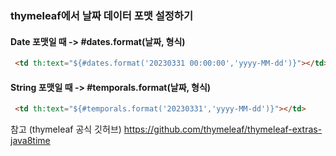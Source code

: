 ### thymeleaf에서 날짜 데이터 포맷 설정하기

#### Date 포맷일 때 -> #dates.format(날짜, 형식)
```HTML
 <td th:text="${#dates.format('20230331 00:00:00','yyyy-MM-dd')}"></td>
```

#### String 포맷일 때 -> #temporals.format(날짜, 형식)
```HTML
 <td th:text="${#temporals.format('20230331','yyyy-MM-dd')}"></td>
```

참고 (thymeleaf 공식 깃허브)
https://github.com/thymeleaf/thymeleaf-extras-java8time
